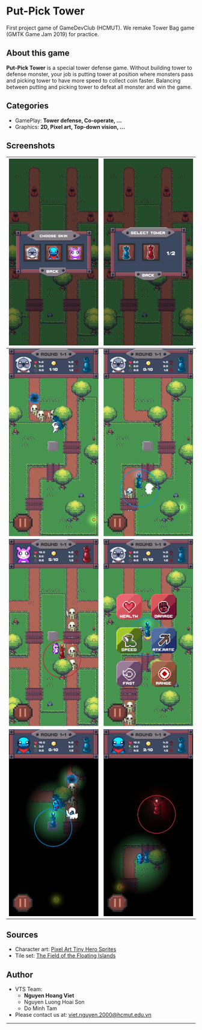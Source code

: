 # Put-Pick Tower
First project game of GameDevClub (HCMUT). We remake Tower Bag game (GMTK Game Jam 2019) for practice.

## About this game
<b>Put-Pick Tower</b> is a special tower defense game. Without building tower to defense monster, your job is putting tower at position where monsters pass and picking tower to have more speed to collect coin faster. Balancing between putting and picking tower to defeat all monster and win the game.

## Categories
- GamePlay: <b>Tower defense, Co-operate, ...</b>
- Graphics: <b>2D, Pixel art, Top-down vision, ...</b>

## Screenshots

|![Menu Skins](./Screenshots/Skins.jpg)|![Menu tower](./Screenshots/Tower.jpg)|
|------------|-------------|
|![1](./Screenshots/1.jpg)|![2](./Screenshots/2.jpg)|
|![3](./Screenshots/3.jpg)|![3](./Screenshots/6.jpg)|
|![5](./Screenshots/5.jpg)|![6](./Screenshots/4.jpg)|

## Sources
- Character art: [Pixel Art Tiny Hero Sprites][1]
- Tile set: [The Field of the Floating Islands][2]
## Author
- VTS Team:
    - <b>Nguyen Hoang Viet</b>
    - Nguyen Luong Hoai Son
    - Do Minh Tam
- Please contact us at: viet.nguyen.2000@hcmut.edu.vn

---
[1]: https://craftpix.net/freebies/free-pixel-art-tiny-hero-sprites/
[2]: https://opengameart.org/content/the-field-of-the-floating-islands
